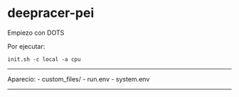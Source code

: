 # deepracer-pei
Empiezo con DOTS

Por ejecutar:

    init.sh -c local -a cpu

---------------------------------

Aparecio:
    -  custom_files/
    -  run.env
    -  system.env

---------------------------------


